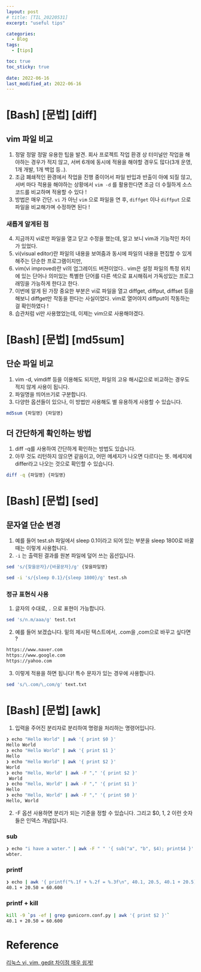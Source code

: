 ```yaml
---
layout: post
# title: [TIL_20220531]
excerpt: "useful tips"

categories:
  - Blog
tags:
  - [tips]

toc: true
toc_sticky: true
 
date: 2022-06-16
last_modified_at: 2022-06-16
---
```


# [Bash] [문법] [diff]

## vim 파일 비교
1. 정말 정말 정말 유용한 팁을 발견. 회사 프로젝트 작업 환경 상 터미널만 작업을 해야하는 경우가 적지  않고, 서버 6개에 동시에 적용을 해야할 경우도 많다(3개 운영, 1개 개발, 1개 백업 등..).
2. 조금 폐쇄적인 환경에서 작업을 진행 중이어서 파일 반입과 반출이 아예 되질 않고, 서버 마다 적용을 해야하는 상황에서 `vim -d` 를 활용한다면 조금 더 수월하게 소스코드를 비교하며 적용할 수 있다 !
3. 방법은 매우 간단. `vi` 가 아닌 `vim` 으로 파일을 연 후, `diffget` 이나 `diffput` 으로 파일을 비교해가며 수정하면 된다 !

### 새롭게 알게된 점
4. 지금까지 vi로만 파일을 열고 닫고 수정을 했는데, 알고 보니 vim과 기능적인 차이가 있었다.
5. vi(visual editor)란 파일의 내용을 보여줌과 동시에 파일의 내용을 편집할 수 있게 해주는 단순한 프로그램이지만,
6. vim(vi improved)란 vi의 업그레이드 버젼이었다.. vim은 설정 파일의 특정 위치에 있는 단어나 의미있는 특별한 단어를 다른 색으로 표시해줘서 가독성있는 프로그래밍을 가능하게 한다고 한다.
7. 이번에 알게 된 가장 중요한 부분은 vi로 파일을 열고 diffget, diffput, diffset 등을 해보니 diffget만 작동을 한다는 사실이었다. vim로 열어야지 diffput이 작동하는 걸 확인하였다 !
8. 습관처럼 vi만 사용했었는데, 이제는 vim으로 사용해야겠다.

# [Bash] [문법] [md5sum]

## 단순 파일 비교
1. vim -d, vimdiff 등을 이용해도 되지만, 파일의 고유 해시값으로 비교하는 경우도 적지 않게 사용이 됩니다. 
2. 파일명을 띄어쓰기로 구분합니다. 
3. 다양한 옵션들이 있으나, 이 방법만 사용해도 별 유용하게 사용할 수 있습니다.
```bash
md5sum {파일명} {파일명}
```

## 더 간단하게 확인하는 방법

1. diff -q를 사용하여 간단하게 확인하는 방법도 있습니다.
2. 아무 것도 리턴하지 않으면 같음이고, 어떤 메세지가 나오면 다르다는 뜻. 메세지에 differ라고 나오는 것으로 확인할 수 있습니다.
```bash
diff -q {파일명} {파일명}
```
# [Bash] [문법] [sed]

## 문자열 단순 변경

1. 예를 들어 test.sh 파일에서 sleep 0.1이라고 되어 있는 부분을 sleep 1800로 바꿀 때는 이렇게 사용합니다.
2. `-i` 는 출력된 결과를 원본 파일에 덮어 쓰는 옵션입니다. 

```bash
sed 's/{찾을문자}/{바꿀문자}/g' {찾을파일명}

sed -i 's/{sleep 0.1}/{sleep 1800}/g' test.sh
```

### 정규 표현식 사용

1. 글자의 수대로, `.` 으로 표현이 가능합니다.

```bash
sed 's/n.m/aaa/g' test.txt
```

2. 예를 들어 보겠습니다. 밑의 제시된 텍스트에서, .com을 ,com으로 바꾸고 싶다면 ?

```bash
https://www.naver.com
https://www.google.com
https://yahoo.com
```

3. 이렇게 적용을 하면 됩니다! 특수 문자가 있는 경우에 사용합니다.
```bash
sed 's/\.com/\,com/g' text.txt
```
# [Bash] [문법] [awk]

1. 입력을 주어진 분리자로 분리하여 명령을 처리하는 명령어입니다.

```bash
❯ echo "Hello World" | awk '{ print $0 }'          
Hello World
❯ echo "Hello World" | awk '{ print $1 }'           
Hello
❯ echo "Hello World" | awk '{ print $2 }'           
World
❯ echo "Hello, World" | awk -F "," '{ print $2 }'  
 World
❯ echo "Hello, World" | awk -F "," '{ print $1 }'   
Hello
❯ echo "Hello, World" | awk -F "," '{ print $0 }'   
Hello, World
```

2. -F 옵션 사용하면 분리가 되는 기준을 정할 수 있습니다. 그리고 $0, 1, 2 이런 숫자들은 인덱스 개념입니다.

### sub

```bash
❯ echo "i have a water." | awk -F " " '{ sub("a", "b", $4); print$4 }'
wbter.
```

### printf 

```bash
❯ echo | awk '{ printf("%.1f + %.2f = %.3f\n", 40.1, 20.5, 40.1 + 20.5); }'
40.1 + 20.50 = 60.600
```

### printf + kill

```bash
kill -9 `ps -ef | grep gunicorn.conf.py | awk '{ print $2 }'`
40.1 + 20.50 = 60.600
```

# Reference
[리눅스 vi, vim, gedit 차이점 매우 쉽게!](https://mamu2830.blogspot.com/2019/09/vi-vim-gedit.html)


